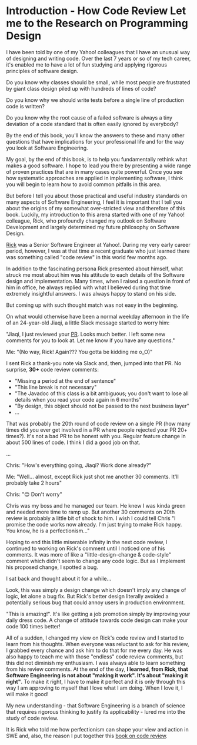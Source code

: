 Introduction - How Code Review Let me to the Research on Programming Design
===========================================================================

I have been told by one of my Yahoo! colleagues that I have an unusual way of designing and writing code. Over the last
7 years or so of my tech career, it's enabled me to have a lot of fun studying and applying rigorous principles of
software design. 

Do you know why classes should be small, while most people are frustrated by giant class design piled up with hundreds
of lines of code?

Do you know why we should write tests before a single line of production code is written?

Do you know why the root cause of a failed software is always a tiny deviation of a code standard that is often easily 
ignored by everybody?

By the end of this book, you'll know the answers to these and many other questions that have implications for your 
professional life and for the way you look at Software Engineering. 

My goal, by the end of this book, is to help you fundamentally rethink what makes a good software. I hope to lead you
there by presenting a wide range of proven practices that are in many cases quite powerful. Once you see how systematic 
approaches are applied in implementing software, I think you will begin to learn how to avoid common pitfalls in this
area. 

But before I tell you about those practical and useful industry standards on many aspects of Software Engineering, I
feel it is important that I tell you about the origins of my somewhat over-stricted view and therefore of this book. 
Luckily, my introduction to this arena started with one of my Yahoo! colleague, Rick, who profoundly changed my outlook
on Software Development and largely determined my future philosophy on Software Design.

[Rick](https://github.com/cdeszaq) was a Senior Software Engineer at Yahoo!. During my very early career period,
however, I was at that time a recent graduate who just learned there was something called "code review" in this world
few months ago.

In addition to the fascinating persona Rick presented about himself, what struck me most about him was his attitude to
each details of the Software design and implementation. Many times, when I raised a question in front of him in office,
he always replied with what I believed during that time extremely insightful answers. I was always happy to stand on his 
side. 

But coming up with such thought match was not easy in the beginning. 

On what would otherwise have been a normal weekday afternoon in the life of an 24-year-old Jiaqi, a little Slack message
started to worry him:

"Jiaqi, I just reviewed your [PR](https://docs.github.com/en/pull-requests/collaborating-with-pull-requests/proposing-changes-to-your-work-with-pull-requests/about-pull-requests). Looks much better. I left some new comments for you to look at. Let me know if you have any questions."

Me: "(No way, Rick! Again??? You gotta be kidding me o_O)"

I sent Rick a thank-you note via Slack and, then, jumped into that PR. No surprise, **30+** code review comments:

* "Missing a period at the end of sentence"
* "This line break is not necessary"
* "The Javadoc of this class is a bit ambiguous; you don't want to lose all details when you read your code again in 6
  months"
* "By design, this object should not be passed to the next business layer"
* ...

That was probably the 20th round of code review on a single PR (how many times did you ever get involved in a PR where 
people rejected your PR 20+ times?). It's not a bad PR to be honest with you. Regular feature change in about 500 lines
of code. I think I did a good job on that.

...

Chris: "How's everything going, Jiaqi? Work done already?"

Me: "Well... almost, except Rick just shot me another 30 comments. It'll probably take 2 hours"

Chris: "😊 Don't worry" 

Chris was my boss and he managed our team. He knew I was kinda green and needed more time to ramp up. But another 30 
comments on 20th review is probably a little bit of shock to him. I wish I could tell Chris "I promise the code works
now already. I'm just trying to make Rick happy. You know, he is a perfectionism..."

Hoping to end this little miserable infinity in the next code review, I continued to working on Rick's comment until I
noticed one of his comments. It was more of like a "little-design-change & code-style" comment which didn't seem to
change any code logic. But as I implement his proposed change, I spotted a bug.

I sat back and thought about it for a while...

Look, this was simply a design change which doesn't imply any change of logic, let alone a bug fix. But Rick's better 
design literally avoided a potentially serious bug that could annoy users in production environment. 

"This is amazing!". It's like getting a job promotion simply by improving your daily dress code. A change of attitude 
towards code design can make your code 100 times better!

All of a sudden, I changed my view on Rick's code review and I started to learn from his thoughts. When everyone was 
reluctant to ask for his review, I grabbed every chance and ask him to do that for me every day. He was also happy to
teach me with those "endless" code review comments, but this did not diminish my enthusiasm. I was always able to learn something from his review comments. At the end of the day, **I learned, from Rick, that Software Engineering is not
about "making it work". It's about "making it right"**. To make it right, I have to make it perfect and it is only
through this way I am approving to myself that I love what I am doing. When I love it, I will make it good!

My new understanding - that Software Engineering is a branch of science that requires rigorous thinking to justify its 
applicability - lured me into the study of code review. 

It is Rick who told me how perfectionism can shape your view and action in SWE and, also, the reason I put together
this [book on code review](./main.pdf). 
